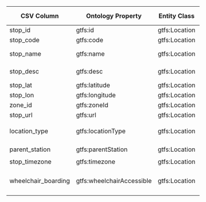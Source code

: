 | CSV Column           | Ontology Property | Entity Class | Rel. Entity Class | Subject Generation    | Join Condition | Datatype | Function Name | Function Output |
| --- | --- | --- | --- | --- | --- | --- | --- | --- |
| stop_id | gtfs:id | gtfs:Location | — | `ex:stop/{stop_id}` | — | xsd:string | — | — e.g., `ex:stop/acc_4_1_1` |
| stop_code | gtfs:code | gtfs:Location | — | `ex:stop/{stop_id}` | — | xsd:string | — | — "1", "95", ... |
| stop_name | gtfs:name | gtfs:Location | — | `ex:stop/{stop_id}` | — | xsd:string | @es, @en | — "Plaza de Castilla"@es |
| stop_desc | gtfs:desc | gtfs:Location | — | `ex:stop/{stop_id}` | — | xsd:string | @es, @en | — "Paseo de la Castellana 189"@es |
| stop_lat | gtfs:latitude | gtfs:Location | — | `ex:stop/{stop_id}` | — | geo:lat | — | — 40.46682, etc. |
| stop_lon | gtfs:longitude | gtfs:Location | — | `ex:stop/{stop_id}` | — | geo:long | — | — -3.68918, etc. |
| zone_id | gtfs:zoneId | gtfs:Location | — | `ex:stop/{stop_id}` | — | xsd:string | — | — "A" |
| stop_url | gtfs:url | gtfs:Location | — | `ex:stop/{stop_id}` | — | foaf:page | — | — `http://www.crtm.es` |
| location_type | gtfs:locationType | gtfs:Location | — | `ex:stop/{stop_id}` | — | skos:Concept | — | `map_location_type(location_type)` `http://transport.linkeddata.es/kos/location-type/station`, `stop`, etc. |
| parent_station | gtfs:parentStation | gtfs:Location | gtfs:Station | `ex:stop/{stop_id}` | `stop_id = parent_station` | URI | — | `generate_station_uri(id)` `ex:stop/est_90_21`, etc. |
| stop_timezone | gtfs:timezone | gtfs:Location | — | `ex:stop/{stop_id}` | — | xsd:string | — | — "Europe/Madrid" |
| wheelchair_boarding | gtfs:wheelchairAccessible | gtfs:Location | skos:Concept | `ex:stop/{stop_id}` | — | skos:Concept | — | `map_wheelchair_accessibility(code)` `http://transport.linkeddata.es/kos/wheelchair-accesible/no-information`, `accesible`, `inaccesible` |
